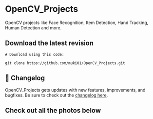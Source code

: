 # OpenCV_Projects
OpenCV projects like Face Recognition, Item Detection, Hand Tracking, Human Detection and more.
<br/>

## Download the latest revision
```
# Download using this code:

git clone https://github.com/muki01/OpenCV_Projects.git
```

## :scroll: Changelog
OpenCV_Projects gets updates with new features, improvements, and bugfixes.
Be sure to check out the [changelog here]().

## Check out all the photos below
